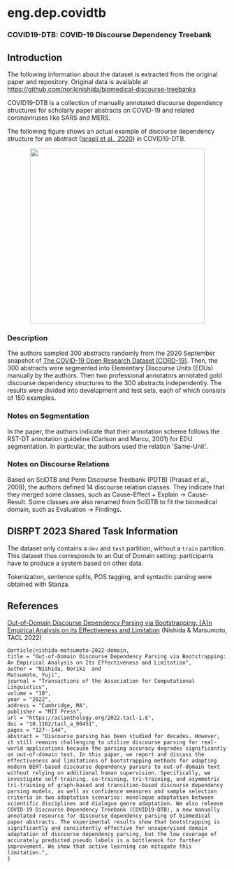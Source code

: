 # eng.dep.covidtb

### COVID19-DTB: COVID-19 Discourse Dependency Treebank


## Introduction

The following information about the dataset is extracted from the original paper and repository.
Original data is available at https://github.com/norikinishida/biomedical-discourse-treebanks

COVID19-DTB is a collection of manually annotated discourse dependency structures for scholarly paper abstracts on COVID-19 and related coronaviruses like SARS and MERS.

The following figure shows an actual example of discourse dependency structure for an abstract ([Israeli et al., 2020](https://doi.org/10.1101/2020.06.10.144196)) in COVID19-DTB.

<p align="center">
<img src="https://norikinishida.github.io/tools/discdep/images/045_figure020.png" width="400">
</p>

### Description

The authors sampled 300 abstracts randomly from the 2020 September snapshot of [The COVID-19 Open Research Dataset (CORD-19)](https://allenai.org/data/cord-19).
Then, the 300 abstracts were segmented into Elementary Discourse Units (EDUs) manually by the authors.
Then two professional annotators annotated gold discourse dependency structures to the 300 abstracts independently.
The results were divided into development and test sets, each of which consists of 150 examples.

### Notes on Segmentation
In the paper, the authors indicate that their annotation scheme follows the RST-DT annotation guideline (Carlson and Marcu, 2001) for EDU segmentation.
In particular, the authors used the relation 'Same-Unit'.

### Notes on Discourse Relations
Based on SciDTB and Penn Discourse Treebank (PDTB) (Prasad et al., 2008), the authors defined 14 discourse relation classes.
They indicate that they merged some classes, such as Cause-Effect + Explain → Cause-Result. Some classes are also renamed from SciDTB to fit the biomedical domain, such as Evaluation → Findings.


## DISRPT 2023 Shared Task Information

The dataset only contains a `dev` and `test` partition, without a `train` partition.
This dataset thus corresponds to an Out of Domain setting:
participants have to produce a system based on other data.

Tokenization, sentence splits, POS tagging, and syntactic parsing were obtained with Stanza.


## References

[Out-of-Domain Discourse Dependency Parsing via Bootstrapping: {A}n Empirical Analysis on its Effectiveness and Limitation](https://aclanthology.org/2022.tacl-1.8/)
(Nishida & Matsumoto, TACL 2022)

```
@article{nishida-matsumoto-2022-domain,
title = "Out-of-Domain Discourse Dependency Parsing via Bootstrapping: An Empirical Analysis on Its Effectiveness and Limitation",
author = "Nishida, Noriki  and
Matsumoto, Yuji",
journal = "Transactions of the Association for Computational Linguistics",
volume = "10",
year = "2022",
address = "Cambridge, MA",
publisher = "MIT Press",
url = "https://aclanthology.org/2022.tacl-1.8",
doi = "10.1162/tacl_a_00451",
pages = "127--144",
abstract = "Discourse parsing has been studied for decades. However, it still remains challenging to utilize discourse parsing for real-world applications because the parsing accuracy degrades significantly on out-of-domain text. In this paper, we report and discuss the effectiveness and limitations of bootstrapping methods for adapting modern BERT-based discourse dependency parsers to out-of-domain text without relying on additional human supervision. Specifically, we investigate self-training, co-training, tri-training, and asymmetric tri-training of graph-based and transition-based discourse dependency parsing models, as well as confidence measures and sample selection criteria in two adaptation scenarios: monologue adaptation between scientific disciplines and dialogue genre adaptation. We also release COVID-19 Discourse Dependency Treebank (COVID19-DTB), a new manually annotated resource for discourse dependency parsing of biomedical paper abstracts. The experimental results show that bootstrapping is significantly and consistently effective for unsupervised domain adaptation of discourse dependency parsing, but the low coverage of accurately predicted pseudo labels is a bottleneck for further improvement. We show that active learning can mitigate this limitation.",
}
```

